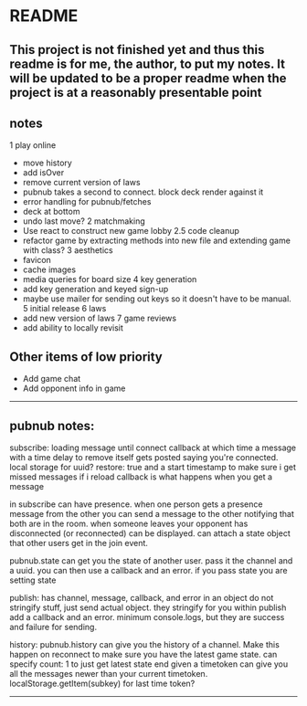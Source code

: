 # README

## This project is not finished yet and thus this readme is for me, the author, to put my notes. It will be updated to be a proper readme when the project is at a reasonably presentable point

## notes

1 play online
  - move history
  - add isOver
  - remove current version of laws
  - pubnub takes a second to connect. block deck render against it
  - error handling for pubnub/fetches
  - deck at bottom
  - undo last move?
2 matchmaking
  - Use react to construct new game lobby
2.5 code cleanup
  - refactor game by extracting methods into new file and extending game with class?
3 aesthetics
  - favicon
  - cache images
  - media queries for board size
4 key generation
  - add key generation and keyed sign-up
  - maybe use mailer for sending out keys so it doesn't have to be manual.
5 initial release
6 laws
  - add new version of laws
7 game reviews
  - add ability to locally revisit

## Other items of low priority

- Add game chat
- Add opponent info in game

----------
## pubnub notes:
subscribe:
loading message until connect callback at which time a message with a time delay to remove itself gets posted saying you're connected.
local storage for uuid?
restore: true
and a start timestamp to make sure i get missed messages if i reload
callback is what happens when you get a message

in subscribe can have presence. when one person gets a presence message from the other you can send a message to the other notifying that both are in the room. when someone leaves your opponent has disconnected (or reconnected) can be displayed.
can attach a state object that other users get in the join event.

pubnub.state can get you the state of another user. pass it the channel and a uuid. you can then use a callback and an error. if you pass state you are setting state

publish:
has channel, message, callback, and error in an object
do not stringify stuff, just send actual object. they stringify for you
within publish add a callback and an error. minimum console.logs, but they are success and failure for sending.

history:
pubnub.history can give you the history of a channel. Make this happen on reconnect to make sure you have the latest game state.
can specify count: 1 to just get latest state
end given a timetoken can give you all the messages newer than your current timetoken.
localStorage.getItem(subkey) for last time token?

---------
